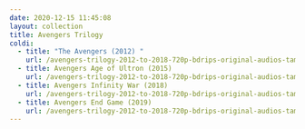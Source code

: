 ```yaml
---
date: 2020-12-15 11:45:08
layout: collection
title: Avengers Trilogy
coldi:
  - title: "The Avengers (2012) "
    url: /avengers-trilogy-2012-to-2018-720p-bdrips-original-audios-tamil-telugu-hindi-eng-x264-1-4gbs-esubs/
  - title: Avengers Age of Ultron (2015)
    url: /avengers-trilogy-2012-to-2018-720p-bdrips-original-audios-tamil-telugu-hindi-eng-x264-1-4gbs-esubs/
  - title: Avengers Infinity War (2018)
    url: /avengers-trilogy-2012-to-2018-720p-bdrips-original-audios-tamil-telugu-hindi-eng-x264-1-4gbs-esubs/
  - title: Avengers End Game (2019)
    url: /avengers-trilogy-2012-to-2018-720p-bdrips-original-audios-tamil-telugu-hindi-eng-x264-1-4gbs-esubs/
---
```

